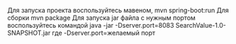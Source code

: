 Для запуска проекта воспользуйтесь мавеном, mvn spring-boot:run
Для сборки mvn package
Для запуска jar файла с нужным портом воспользуйтесь командой java -jar -Dserver.port=8083 SearchValue-1.0-SNAPSHOT.jar
где -Dserver.port=желаемый порт